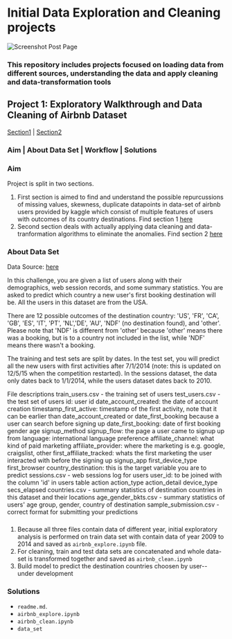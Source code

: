 # Initial Data Exploration and Cleaning projects

![Screenshot Post Page](site.PNG)

### This repository includes projects focused on loading data from different sources, understanding the data and apply cleaning and data-transformation tools

## Project 1: Exploratory Walkthrough and Data Cleaning of Airbnb Dataset
[Section1][1] | [Section2][2]
### Aim | About Data Set | Workflow | Solutions

### Aim
Project is split in two sections. <br>
1. First section is aimed to find and understand the possible repurcussions of missing values, skewness, duplicate datapoints in data-set of airbnb users provided by kaggle which consist of multiple features of users with outcomes of its country destinations.
Find section 1 [here][1]
2. Second section deals with actually applying data cleaning and data-tranformation algorithms to eliminate the anomalies.
Find section 2 [here][2]

### About Data Set

Data Source: [here][3] <br>

In this challenge, you are given a list of users along with their demographics, web session records, and some summary statistics. You are asked to predict which country a new user's first booking destination will be. All the users in this dataset are from the USA.

There are 12 possible outcomes of the destination country: 'US', 'FR', 'CA', 'GB', 'ES', 'IT', 'PT', 'NL','DE', 'AU', 'NDF' (no destination found), and 'other'. Please note that 'NDF' is different from 'other' because 'other' means there was a booking, but is to a country not included in the list, while 'NDF' means there wasn't a booking.

The training and test sets are split by dates. In the test set, you will predict all the new users with first activities after 7/1/2014 (note: this is updated on 12/5/15 when the competition restarted). In the sessions dataset, the data only dates back to 1/1/2014, while the users dataset dates back to 2010. 

File descriptions
train_users.csv - the training set of users
test_users.csv - the test set of users
id: user id
date_account_created: the date of account creation
timestamp_first_active: timestamp of the first activity, note that it can be earlier than date_account_created or date_first_booking because a user can search before signing up
date_first_booking: date of first booking
gender
age
signup_method
signup_flow: the page a user came to signup up from
language: international language preference
affiliate_channel: what kind of paid marketing
affiliate_provider: where the marketing is e.g. google, craigslist, other
first_affiliate_tracked: whats the first marketing the user interacted with before the signing up
signup_app
first_device_type
first_browser
country_destination: this is the target variable you are to predict
sessions.csv - web sessions log for users
user_id: to be joined with the column 'id' in users table
action
action_type
action_detail
device_type
secs_elapsed
countries.csv - summary statistics of destination countries in this dataset and their locations
age_gender_bkts.csv - summary statistics of users' age group, gender, country of destination
sample_submission.csv - correct format for submitting your predictions

###
1. Because all three files contain data of different year, initial exploratory analysis is performed on train data set with contain data of year 2009 to 2014 and saved as `airbnb_explore.ipynb` file.
2. For cleaning, train and test data sets are concatenated and whole data-set is transformed together and saved as `airbnb_clean.ipynb`
3. Build model to predict the destination countries choosen by user-- under development

### Solutions

* `readme.md`.
* `airbnb_explore.ipynb`
* `airbnb_clean.ipynb`
* `data_set`

[1]: https://github.com/singh-sona/Messy-Data-Cleanning-Projects/blob/master/data%20cleaning.ipynb
[2]: https://github.com/singh-sona/Messy-Data-Cleanning-Projects/edit/master/readme.md
[3]: https://www.kaggle.com/c/airbnb-recruiting-new-user-bookings/data

